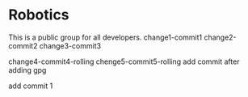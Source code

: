 # Robotics
This is a public group for all developers.
change1-commit1
change2-commit2
change3-commit3

change4-commit4-rolling
chenge5-commit5-rolling
add commit after adding gpg



add commit 1
